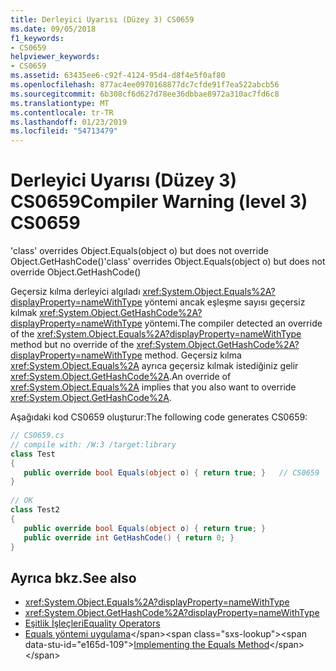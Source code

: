 ```yaml
---
title: Derleyici Uyarısı (Düzey 3) CS0659
ms.date: 09/05/2018
f1_keywords:
- CS0659
helpviewer_keywords:
- CS0659
ms.assetid: 63435ee6-c92f-4124-95d4-d8f4e5f0af80
ms.openlocfilehash: 877ac4ee0970168877dc7cfde91f7ea522abcb56
ms.sourcegitcommit: 6b308cf6d627d78ee36dbbae8972a310ac7fd6c8
ms.translationtype: MT
ms.contentlocale: tr-TR
ms.lasthandoff: 01/23/2019
ms.locfileid: "54713479"
---
```

# <a name="compiler-warning-level-3-cs0659"></a><span data-ttu-id="e165d-102">Derleyici Uyarısı (Düzey 3) CS0659</span><span class="sxs-lookup"><span data-stu-id="e165d-102">Compiler Warning (level 3) CS0659</span></span>

<span data-ttu-id="e165d-103">'class' overrides Object.Equals(object o) but does not override Object.GetHashCode()</span><span class="sxs-lookup"><span data-stu-id="e165d-103">'class' overrides Object.Equals(object o) but does not override Object.GetHashCode()</span></span>  

<span data-ttu-id="e165d-104">Geçersiz kılma derleyici algıladı <xref:System.Object.Equals%2A?displayProperty=nameWithType> yöntemi ancak eşleşme sayısı geçersiz kılmak <xref:System.Object.GetHashCode%2A?displayProperty=nameWithType> yöntemi.</span><span class="sxs-lookup"><span data-stu-id="e165d-104">The compiler detected an override of the <xref:System.Object.Equals%2A?displayProperty=nameWithType> method but no override of the <xref:System.Object.GetHashCode%2A?displayProperty=nameWithType> method.</span></span> <span data-ttu-id="e165d-105">Geçersiz kılma <xref:System.Object.Equals%2A> ayrıca geçersiz kılmak istediğiniz gelir <xref:System.Object.GetHashCode%2A>.</span><span class="sxs-lookup"><span data-stu-id="e165d-105">An override of <xref:System.Object.Equals%2A> implies that you also want to override <xref:System.Object.GetHashCode%2A>.</span></span>  

<span data-ttu-id="e165d-106">Aşağıdaki kod CS0659 oluşturur:</span><span class="sxs-lookup"><span data-stu-id="e165d-106">The following code generates CS0659:</span></span>  

```csharp
// CS0659.cs  
// compile with: /W:3 /target:library  
class Test
{  
   public override bool Equals(object o) { return true; }   // CS0659  
}  
  
// OK  
class Test2  
{  
   public override bool Equals(object o) { return true; }  
   public override int GetHashCode() { return 0; }  
}  
```

## <a name="see-also"></a><span data-ttu-id="e165d-107">Ayrıca bkz.</span><span class="sxs-lookup"><span data-stu-id="e165d-107">See also</span></span>

- <xref:System.Object.Equals%2A?displayProperty=nameWithType>
- <xref:System.Object.GetHashCode%2A?displayProperty=nameWithType>
- [<span data-ttu-id="e165d-108">Eşitlik İşleçleri</span><span class="sxs-lookup"><span data-stu-id="e165d-108">Equality Operators</span></span>](../../standard/design-guidelines/equality-operators.md)
- <span data-ttu-id="e165d-109">[Equals yöntemi uygulama](https://docs.microsoft.com/previous-versions/dotnet/netframework-4.0/336aedhh(v=vs.100))</span><span class="sxs-lookup"><span data-stu-id="e165d-109">[Implementing the Equals Method](https://docs.microsoft.com/previous-versions/dotnet/netframework-4.0/336aedhh(v=vs.100))</span></span>
